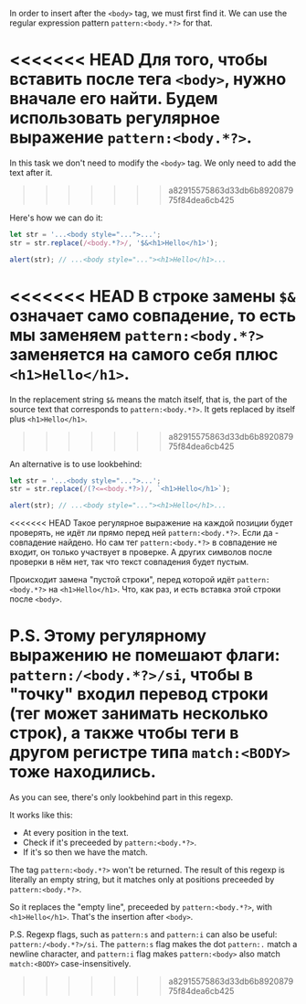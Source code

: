 In order to insert after the `<body>` tag, we must first find it. We can use the regular expression pattern `pattern:<body.*?>` for that.

<<<<<<< HEAD
Для того, чтобы вставить после тега `<body>`, нужно вначале его найти. Будем использовать регулярное выражение `pattern:<body.*?>`.
=======
In this task we don't need to modify the `<body>` tag. We only need to add the text after it.
>>>>>>> a82915575863d33db6b892087975f84dea6cb425

Here's how we can do it:

```js run
let str = '...<body style="...">...';
str = str.replace(/<body.*?>/, '$&<h1>Hello</h1>');

alert(str); // ...<body style="..."><h1>Hello</h1>...
```

<<<<<<< HEAD
В строке замены `$&` означает само совпадение, то есть мы заменяем `pattern:<body.*?>` заменяется на самого себя плюс `<h1>Hello</h1>`.
=======
In the replacement string `$&` means the match itself, that is, the part of the source text that corresponds to `pattern:<body.*?>`. It gets replaced by itself plus `<h1>Hello</h1>`.
>>>>>>> a82915575863d33db6b892087975f84dea6cb425

An alternative is to use lookbehind:

```js run
let str = '...<body style="...">...';
str = str.replace(/(?<=<body.*?>)/, `<h1>Hello</h1>`);

alert(str); // ...<body style="..."><h1>Hello</h1>...
```

<<<<<<< HEAD
Такое регулярное выражение на каждой позиции будет проверять, не идёт ли прямо перед ней `pattern:<body.*?>`. Если да - совпадение найдено. Но сам тег `pattern:<body.*?>` в совпадение не входит, он только участвует в проверке. А других символов после проверки в нём нет, так что текст совпадения будет пустым.

Происходит замена "пустой строки", перед которой идёт `pattern:<body.*?>` на `<h1>Hello</h1>`. Что, как раз, и есть вставка этой строки после `<body>`.

P.S. Этому регулярному выражению не помешают флаги: `pattern:/<body.*?>/si`, чтобы в "точку" входил перевод строки (тег может занимать несколько строк), а также чтобы теги в другом регистре типа `match:<BODY>` тоже находились.
=======
As you can see, there's only lookbehind part in this regexp.

It works like this:
- At every position in the text.
- Check if it's preceeded by `pattern:<body.*?>`.
- If it's so then we have the match.

The tag `pattern:<body.*?>` won't be returned. The result of this regexp is literally an empty string, but it matches only at positions preceeded by `pattern:<body.*?>`.

So it replaces the "empty line", preceeded by `pattern:<body.*?>`, with `<h1>Hello</h1>`. That's the insertion after `<body>`.

P.S. Regexp flags, such as `pattern:s` and `pattern:i` can also be useful: `pattern:/<body.*?>/si`. The `pattern:s` flag makes the dot `pattern:.` match a newline character, and `pattern:i` flag makes `pattern:<body>` also match `match:<BODY>` case-insensitively.
>>>>>>> a82915575863d33db6b892087975f84dea6cb425
